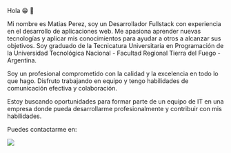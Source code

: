 Hola 😁 👋

Mi nombre es Matias Perez, soy un Desarrollador Fullstack con experiencia en el desarrollo de aplicaciones web. Me apasiona aprender nuevas tecnologías y aplicar mis conocimientos para ayudar a otros a alcanzar sus objetivos. Soy graduado de la Tecnicatura Universitaria en Programación de la Universidad Tecnológica Nacional - Facultad Regional Tierra del Fuego - Argentina.

Soy un profesional comprometido con la calidad y la excelencia en todo lo que hago. Disfruto trabajando en equipo y tengo habilidades de comunicación efectiva y colaboración.

Estoy buscando oportunidades para formar parte de un equipo de IT en una empresa donde pueda desarrollarme profesionalmente y contribuir con mis habilidades.

Puedes contactarme en:

<a href="https://www.linkedin.com/in/matiasezequielperez/" alt="Mi LinkedIn"><img src="https://camo.githubusercontent.com/e8dbf62a04af86d46001864cd22338d8a8474486a0e976ec695580027c373c79/68747470733a2f2f696d672e736869656c64732e696f2f62616467652f6c696e6b6564696e2d2532333030373742352e7376673f267374796c653d666f722d7468652d6261646765266c6f676f3d6c696e6b6564696e266c6f676f436f6c6f723d7768697465" data-canonical-src="https://img.shields.io/badge/linkedin-%230077B5.svg?&amp;style=for-the-badge&amp;logo=linkedin&amp;logoColor=white" style="max-width: 100%;"></a>
